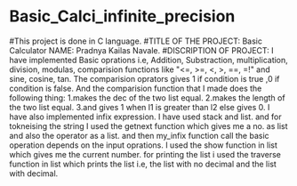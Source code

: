 # Basic_Calci_infinite_precision
#This project is done in C language.
#TITLE OF THE PROJECT: Basic Calculator NAME: Pradnya Kailas Navale. 
#DISCRIPTION OF PROJECT: I have implemented Basic oprations i.e, Addition, Substraction, multiplication, division, modulas, comparision functions like "&lt;=, >=, &lt;, >, ==, =!" and sine, cosine, tan. The comparision oprators gives 1 if condition is true ,0 if condition is false. And the comparision function that I made does the following thing: 1.makes the dec of the two list equal. 2.makes the length of the two list equal. 3.and gives 1 when l1 is greater than l2 else gives 0. I have also implemented infix expression. I have used stack and list. and for tokneising the string I used the getnext function which gives me a no. as list and also the operator as a list. and then my_infix function call the basic operation depends on the input oprations. I used the show function in list which gives me the current number. for printing the list i used the traverse function in list which prints the list i.e, the list with no decimal and the list with decimal.
